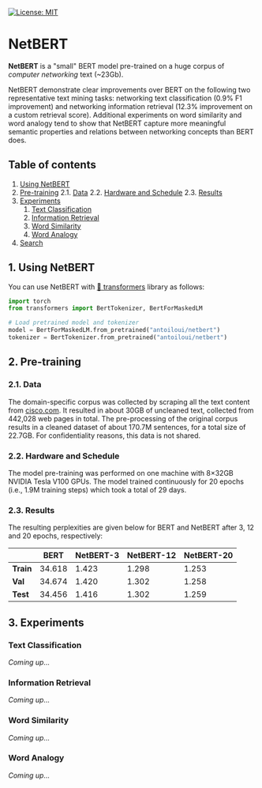 [![License: MIT](https://img.shields.io/badge/License-MIT-yellow.svg)](https://opensource.org/licenses/MIT)

# NetBERT

**NetBERT** is a "small" BERT model pre-trained on a huge corpus of *computer networking* text (~23Gb).

NetBERT demonstrate clear improvements over BERT on the following two representative text mining tasks: networking text classification (0.9% F1 improvement) and networking information retrieval (12.3% improvement on a custom retrieval score). Additional experiments on word similarity and word analogy tend to show that NetBERT capture more meaningful semantic properties and relations between networking concepts than BERT does.

## Table of contents
1. [Using NetBERT](#using_netbert)
2. [Pre-training](#pretraining)
    2.1. [Data](#data)
    2.2. [Hardware and Schedule](#hardware)
    2.3. [Results](#results)
3. [Experiments](#experiments)
    1. [Text Classification](#text_classification)
    2. [Information Retrieval](#info_retrieval)
    3. [Word Similarity](#word_similarity)
    4. [Word Analogy](#word_analogy)
4. [Search](#search)




## 1. Using NetBERT <a name="using_netbert"></a>
You can use NetBERT with [🤗 transformers](https://github.com/huggingface/transformers) library as follows:

```python
import torch
from transformers import BertTokenizer, BertForMaskedLM

# Load pretrained model and tokenizer
model = BertForMaskedLM.from_pretrained("antoiloui/netbert")
tokenizer = BertTokenizer.from_pretrained("antoiloui/netbert")
```

## 2. Pre-training <a name="pretraining"></a>

### 2.1. Data <a name="data"></a>
The domain-specific corpus was collected by scraping all the text content from [cisco.com](https://www.cisco.com/). It resulted in about 30GB of uncleaned text, collected from 442,028 web pages in total. The pre-processing of the original corpus results in a cleaned dataset of about 170.7M sentences, for a total size of 22.7GB. For confidentiality reasons, this data is not shared.

### 2.2. Hardware and Schedule <a name="hardware"></a>
The model pre-training was performed on one machine with 8×32GB NVIDIA Tesla V100 GPUs. The model trained continuously for 20 epochs (i.e., 1.9M training steps) which took a total of 29 days.

### 2.3. Results <a name="results"></a>
The resulting perplexities are given below for BERT and NetBERT after 3, 12 and 20 epochs, respectively:


|           | BERT   | NetBERT-3 | NetBERT-12 | NetBERT-20 |
|-----------|--------|-----------|------------|------------|
| **Train** | 34.618 | 1.423     | 1.298      | 1.253      |
| **Val**   | 34.674 | 1.420     | 1.302      | 1.258      |
| **Test**  | 34.456 | 1.416     | 1.302      | 1.259      |


## 3. Experiments <a name="experiments"></a>

### Text Classification <a name="text_classification"></a>
*Coming up...*

### Information Retrieval <a name="info_retrieval"></a>
*Coming up...*

### Word Similarity <a name="word_similarity"></a>
*Coming up...*

### Word Analogy <a name="word_analogy"></a>
*Coming up...*

